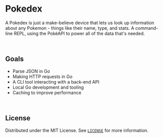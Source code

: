 # Pokedex

A Pokedex is just a make-believe device that lets us look up information about any Pokemon - things like their name, type, and stats. A command-line REPL, using the PokéAPI to power all of the data that's needed.

<br>

## Goals

- Parse JSON in Go
- Making HTTP requests in Go
- A CLI tool interacting with a back-end API
- Local Go development and tooling
- Caching to improve performance

<br>

## License

Distributed under the MIT License. See [`LICENSE`](https://github.com/siddhant-vij/Pokedex/blob/main/LICENSE) for more information.